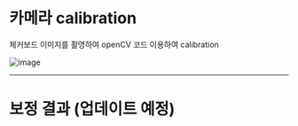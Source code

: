 # 카메라 calibration
체커보드 이미지를 촬영하여 openCV 코드 이용하여 calibration

![image](https://github.com/hyam29/python/assets/112690912/7592cdac-dcd5-4adf-a5d1-3af087bed007)

---

# 보정 결과 (업데이트 예정)
